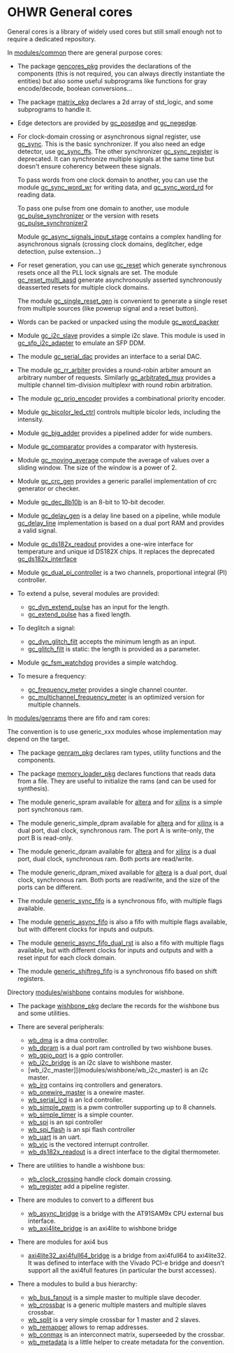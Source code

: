 # OHWR General cores

General cores is a library of widely used cores but still small enough not to
require a dedicated repository.

In [modules/common](modules/common) there are general purpose cores:

* The package [gencores_pkg](modules/common/gencores_pkg.vhd) provides the
  declarations of the components (this is not required, you can always
  directly instantiate the entities) but also some useful subprograms
  like functions for gray encode/decode, boolean conversions...

* The package [matrix_pkg](modules/common/matrix_pkg.vhd) declares a 2d
  array of std_logic, and some subprograms to handle it.

* Edge detectors are provided by [gc_posedge](modules/common/gc_posedge.vhd)
  and [gc_negedge](modules/common/gc_negedge.vhd).

* For clock-domain crossing or asynchronous signal register, use
  [gc_sync](modules/common/gc_sync.vhd).  This is the basic synchronizer.
  If you also need an edge detector, use
  [gc_sync_ffs](modules/common/gc_sync_ffs.vhd).
  The other synchronizer [gc_sync_register](modules/common/gc_sync_register.vhd)
  is deprecated.  It can synchronize multiple signals at the same time but
  doesn't ensure coherency between these signals.

  To pass words from one clock domain to another, you can use the module
  [gc_sync_word_wr](modules/common/gc_sync_word_wr.vhd) for writing data,
  and [gc_sync_word_rd](modules/common/gc_sync_word_rd.vhd) for reading
  data.

  To pass one pulse from one domain to another, use module
  [gc_pulse_synchronizer](modules/common/gc_pulse_synchronizer.vhd)
  or the version with resets
  [gc_pulse_synchronizer2](modules/common/gc_pulse_synchronizer2.vhd)

  Module [gc_async_signals_input_stage](modules/common/gc_async_signals_input_stage.vhd)
  contains a complex handling for asynchronous signals (crossing clock
  domains, deglitcher, edge detection, pulse extension...)

* For reset generation, you can use [gc_reset](modules/common/gc_reset.vhd)
  which generate synchronous resets once all the PLL lock signals are set.
  The module [gc_reset_multi_aasd](modules/common/gc_reset_multi_aasd.vhd)
  generate asynchronously asserted synchronously deasserted resets for
  multiple clock domains.

  The module [gc_single_reset_gen](modules/common/gc_single_reset_gen.vhd)
  is convenient to generate a single reset from multiple sources (like
  powerup signal and a reset button).

* Words can be packed or unpacked using the module
  [gc_word_packer](modules/common/gc_word_packer.vhd)

* Module [gc_i2c_slave](modules/common/gc_i2c_slave.vhd) provides a simple
  i2c slave.  This module is used in
  [gc_sfp_i2c_adapter](modules/common/gc_sfp_i2c_adapter.vhd) to emulate an
  SFP DDM.

* The module [gc_serial_dac](modules/common/gc_serial_dac.vhd) provides an
  interface to a serial DAC.

* The module [gc_rr_arbiter](modules/common/gc_rr_arbiter.vhd) provides a
  round-robin arbiter amount an arbitrary number of requests.  Similarly
  [gc_arbitrated_mux](modules/common/gc_arbitrated_mux.vhd) provides
  a multiple channel tim-division multiplexr with round robin
  arbitration.

* The module [gc_prio_encoder](modules/common/gc_prio_encoder.vhd) provides
  a combinational priority encoder.

* Module [gc_bicolor_led_ctrl](modules/common/gc_bicolor_led_ctrl.vhd)
  controls multiple bicolor leds, including the intensity.

* Module [gc_big_adder](modules/common/gc_big_adder.vhd) provides a pipelined
  adder for wide numbers.

* Module [gc_comparator](modules/common/gc_comparator.vhd) provides a
  comparator with hysteresis.

* Module [gc_moving_average](modules/common/gc_moving_average.vhd) compute the
  average of values over a sliding window.  The size of the window is a power
  of 2.

* Module [gc_crc_gen](modules/common/gc_crc_gen.vhd) provides a generic
  parallel implementation of crc generator or checker.

* Module [gc_dec_8b10b](modules/common/gc_dec_8b10b.vhd) is an 8-bit to
  10-bit decoder.

* Module [gc_delay_gen](modules/common/gc_delay_gen.vhd) is a delay line based
  on a pipeline, while module [gc_delay_line](modules/common/gc_delay_line.vhd)
  implementation is based on a dual port RAM and provides a valid signal.

* Module [gc_ds182x_readout](modules/common/gc_ds182x_readout.vhd) provides
  a one-wire interface for temperature and unique id DS182X chips.  It replaces
  the deprecated [gc_ds182x_interface](modules/common/gc_ds182x_interface.vhd)

* Module [gc_dual_pi_controller](modules/common/gc_dual_pi_controller.vhd) is
  a two channels, proportional integral (PI) controller.

* To extend a pulse, several modules are provided:
  - [gc_dyn_extend_pulse](modules/common/gc_dyn_extend_pulse.vhd) has an input
    for the length.
  - [gc_extend_pulse](modules/common/gc_extend_pulse.vhd) has a fixed length.

* To deglitch a signal:
  - [gc_dyn_glitch_filt](modules/common/gc_dyn_glitch_filt.vhd) accepts
    the minimum length as an input.
  - [gc_glitch_filt](modules/common/gc_glitch_filt.vhd) is static: the
    length is provided as a parameter.

* Module [gc_fsm_watchdog](modules/common/gc_fsm_watchdog.vhd) provides a
  simple watchdog.

* To mesure a frequency:
  - [gc_frequency_meter](modules/common/gc_frequency_meter.vhd) provides a
    single channel counter.
  - [gc_multichannel_frequency_meter](modules/common/gc_multichannel_frequency_meter.vhd) is an optimized version for multiple channels.


In [modules/genrams](modules/genrams) there are fifo and ram cores:

The convention is to use generic_xxx modules whose implementation may depend
on the target.

* The package [genram_pkg](modules/genrams/genram_pkg.vhd) declares ram types,
  utility functions and the components.

* The package [memory_loader_pkg](modules/genrams/memory_loader_pkg.vhd)
  declares functions that reads data from a file.  They are useful to
  initialize the rams (and can be used for synthesis).

* The module generic_spram available for
  [altera](modules/genrams/altera/generic_spram.vhd) and for
  [xilinx](modules/genrams/xilinx/generic_spram.vhd) is a simple port synchronous
  ram.

* The module generic_simple_dpram available for
  [altera](modules/genrams/altera/generic_simple_dpram.vhd) and for
  [xilinx](modules/genrams/xilinx/generic_simple_dpram.vhd) is a dual port,
  dual clock, synchronous ram.  The port A is write-only, the port B is
  read-only.

* The module generic_dpram available for
  [altera](modules/genrams/altera/generic_dpram.vhd) and for
  [xilinx](modules/genrams/xilinx/generic_dpram.vhd) is a dual port,
  dual clock, synchronous ram.  Both ports are read/write.

* The module generic_dpram_mixed available for
  [altera](modules/genrams/altera/generic_dpram_mixed.vhd) is a dual port,
  dual clock, synchronous ram.  Both ports are read/write, and the size of
  the ports can be different.

* The module [generic_sync_fifo](modules/genrams/generic/generic_sync_fifo.vhd)
  is a synchronous fifo, with multiple flags available.

* The module [generic_async_fifo](modules/genrams/generic/generic_async_fifo.vhd)
  is also a fifo with multiple flags available, but with different clocks for
  inputs and outputs.

* The module [generic_async_fifo_dual_rst](modules/genrams/generic/generic_async_fifo_dual_rst.vhd)
  is also a fifo with multiple flags available, but with different clocks for
  inputs and outputs and with a reset input for each clock domain.

* The module [generic_shiftreg_fifo](modules/genrams/common/generic_shiftreg_fifo.vhd)
  is a synchronous fifo based on shift registers.

Directory [modules/wishbone](modules/wishbone) contains modules for wishbone.

* The package [wishbone_pkg](modules/wishbone/wishbone_pkg.vhd) declare
  the records for the wishbone bus and some utilities.

* There are several peripherals:
  - [wb_dma](modules/wishbone/wb_dma) is a dma controller.
  - [wb_dpram](modules/wishbone/wb_dpram) is a dual port ram controlled by two
    wishbone buses.
  - [wb_gpio_port](modules/wishbone/wb_gpio_port) is a gpio controller.
  - [wb_i2c_bridge](modules/wishbone/wb_i2c_bridge) is an i2c slave to
    wishbone master.
  - [wb_i2c_master]](modules/wishbone/wb_i2c_master) is an i2c master.
  - [wb_irq](modules/wishbone/wb_irq) contains irq controllers and generators.
  - [wb_onewire_master](modules/wishbone/wb_onewire_master) is a onewire master.
  - [wb_serial_lcd](modules/wishbone/wb_serial_lcd) is an lcd controller.
  - [wb_simple_pwm](modules/wishbone/wb_simple_pwm) is a pwm controller supporting
    up to 8 channels.
  - [wb_simple_timer](modules/wishbone/wb_simple_timer) is a simple counter.
  - [wb_spi](modules/wishbone/wb_spi) is an spi controller
  - [wb_spi_flash](modules/wishbone/wb_spi_flash) is an spi flash controller
  - [wb_uart](modules/wishbone/wb_uart) is an uart.
  - [wb_vic](modules/wishbone/wb_vic) is the vectored interrupt controller.
  - [wb_ds182x_readout](modules/wishbone/wb_ds182x_readout) is a direct
    interface to the digital thermometer.

* There are utilities to handle a wishbone bus:
  - [wb_clock_crossing](modules/wishbone/wb_clock_crossing) handle clock domain
    crossing.
  - [wb_register](modules/wishbone/wb_register) add a pipeline register.

* There are modules to convert to a different bus
  - [wb_async_bridge](modules/wishbone/wb_async_bridge) is a bridge with the
    AT91SAM9x CPU external bus interface.
  - [wb_axi4lite_bridge](modules/wishbone/wb_axi4lite_bridge) is an axi4lite
    to wishbone bridge

* There are modules for axi4 bus
  - [axi4lite32_axi4full64_bridge](modules/axi/axi4lite32_axi4full64_bridge) is
    a bridge from axi4full64 to axi4lite32.  It was defined to interface with
    the Vivado PCI-e bridge and doesn't support all the axi4full features
    (in particular the burst accesses).

* There a modules to build a bus hierarchy:
  - [wb_bus_fanout](modules/wishbone/wb_bus_fanout) is a simple master to
    multiple slave decoder.
  - [wb_crossbar](modules/wishbone/wb_crossbar) is a generic multiple masters
    and multiple slaves crossbar.
  - [wb_split](modules/wishbone/wb_split) is a very simple crossbar for 1
    master and 2 slaves.
  - [wb_remapper](modules/wishbone/wb_remapper) allows to remap addresses.
  - [wb_conmax](modules/wishbone/wb_conmax) is an interconnect matrix,
    superseeded by the crossbar.
  - [wb_metadata](modules/wishbone/wb_metadata) is a little helper to
    create metadata for the convention.

